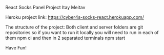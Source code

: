 React Socks Panel Project Itay Meitav

Heroku project link: https://cyber4s-socks-react.herokuapp.com/

The structure of the project:
Both client and server folders are git repositories 
so if you want to run it locally you will need to run in each of them npm ci
and then in 2 separated terminals npm start

Have Fun!
